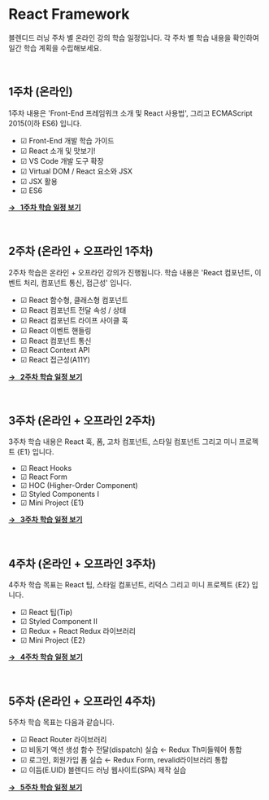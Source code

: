 # React Framework 

블렌디드 러닝 주차 별 온라인 강의 학습 일정입니다.
각 주차 별 학습 내용을 확인하여 일간 학습 계획을 수립해보세요.

<br>

## 1주차 (온라인)

1주차 내용은 'Front-End 프레임워크 소개 및 React 사용법', 
그리고 ECMAScript 2015(이하 ES6) 입니다.

- ☑︎ Front-End 개발 학습 가이드
- ☑︎ React 소개 및 맛보기!
- ☑︎ VS Code 개발 도구 확장
- ☑︎ Virtual DOM / React 요소와 JSX
- ☑︎ JSX 활용
- ☑︎ ES6

**[→ &nbsp; 1주차 학습 일정 보기](./WEEK01.md)**

<br>

## 2주차 (온라인 + 오프라인 1주차)

2주차 학습은 온라인 + 오프라인 강의가 진행됩니다.
학습 내용은 'React 컴포넌트, 이벤트 처리, 컴포넌트 통신, 접근성' 입니다.

- ☑︎ React 함수형, 클래스형 컴포넌트
- ☑︎ React 컴포넌트 전달 속성 / 상태
- ☑︎ React 컴포넌트 라이프 사이클 훅
- ☑︎ React 이벤트 핸들링
- ☑︎ React 컴포넌트 통신
- ☑︎ React Context API
- ☑︎ React 접근성(A11Y)

**[→ &nbsp; 2주차 학습 일정 보기](./WEEK02.md)**

<br>

## 3주차 (온라인 + 오프라인 2주차)

3주차 학습 내용은 React 훅, 폼, 고차 컴포넌트, 스타일 컴포넌트 그리고 미니 프로젝트 {E1} 입니다.

- ☑︎ React Hooks
- ☑︎ React Form
- ☑︎ HOC (Higher-Order Component)
- ☑︎ Styled Components I
- ☑︎ Mini Project {E1}

**[→ &nbsp; 3주차 학습 일정 보기](./WEEK03.md)**

<br>

## 4주차 (온라인 + 오프라인 3주차)

4주차 학습 목표는 React 팁, 스타일 컴포넌트, 리덕스 그리고 미니 프로젝트 {E2} 입니다. 

- ☑︎ React 팁(Tip)
- ☑︎ Styled Component II
- ☑︎ Redux + React Redux 라이브러리
- ☑︎ Mini Project {E2}

**[→ &nbsp; 4주차 학습 일정 보기](./WEEK04.md)**

<br>

## 5주차 (온라인 + 오프라인 4주차)

5주차 학습 목표는 다음과 같습니다.

- ☑︎ React Router 라이브러리
- ☑︎ 비동기 액션 생성 함수 전달(dispatch) 실습 ← Redux Th미들웨어 통합
- ☑︎ 로그인, 회원가입 폼 실습 ← Redux Form, revalid라이브러리 통합
- ☑︎ 이듬(E.UID) 블렌디드 러닝 웹사이트(SPA) 제작 실습

**[→ &nbsp; 5주차 학습 일정 보기](./WEEK05.md)**